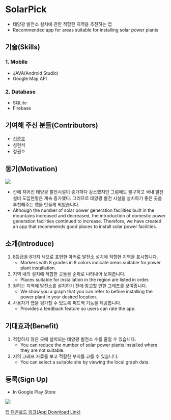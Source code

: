 # SolarPick
* 태양광 발전소 설치에 관한 적합한 지역을 추천하는 앱
* Recommended app for areas suitable for installing solar power plants

## 기술(Skills)
### 1. Mobile
* JAVA(Android Studio)
* Google Map API

### 2. Database
* SQLite
* Firebase

## 기여해 주신 분들(Contributors)
* [신준호](https://github.com/shinjuno123)
* 성현석
* 정권호

## 동기(Motivation)
<img src="https://user-images.githubusercontent.com/73435545/104911065-a0732300-59cd-11eb-8e81-6bf5407a42d9.PNG">

* 산에 지어진 태양광 발전시설이 증가하다 감소했지만 그럼에도 불구하고 국내 발전 설비 도입현황은 계속 증가했다.
그러므로 태양광 발전 시설을 설치하기 좋은 곳을 추천해주는 앱을 만들게 되었습니다.
* Although the number of solar power generation facilities built in the mountains increased and decreased, the introduction of domestic power generation facilities continued to increase.
Therefore, we have created an app that recommends good places to install solar power facilities.

## 소개(Introduce)
1. 8등급을 8가지 색으로 표현한 마커로 발전소 설치에 적합한 지역을 표시합니다.
    * Markers with 8 grades in 8 colors indicate areas suitable for power plant installation.
2. 지역 내의 설치에 적합한 곳들을 순위로 나타내어 보여줍니다.
    * Places suitable for installation in the region are listed in order.
3. 원하는 지역에 발전소를 설치하기 전에 참고할 만한 그래프를 보여줍니다.
    * We show you a graph that you can refer to before installing the power plant in your desired location.
4. 사용자가 앱을 평가할 수 있도록 피드백 기능을 제공합니다.
    * Provides a feedback feature so users can rate the app.

## 기대효과(Benefit)
1. 적합하지 않은 곳에 설치되는 태양광 발전소 수를 줄일 수 있습니다.
    * You can reduce the number of solar power plants installed where they are not suitable.
2. 지역 그래프 자료를 보고 적합한 부지를 고를 수 있습니다.
    * You can select a suitable site by viewing the local graph data.

## 등록(Sign Up)
* In Google Play Store
<p>
<img src="https://user-images.githubusercontent.com/73435545/105715483-0416c680-5f61-11eb-829b-6717a35d4eeb.PNG">
</p>

[앱 다운로드 링크(App Download Link)](https://play.google.com/store/apps/details?id=com.App.SolarPing&hl=ko)
